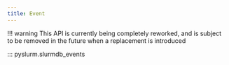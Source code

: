 ```yaml
---
title: Event
---
```


!!! warning
    This API is currently being completely reworked, and is subject to be
    removed in the future when a replacement is introduced

::: pyslurm.slurmdb_events
